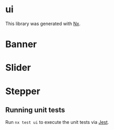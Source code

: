 # ui

This library was generated with [Nx](https://nx.dev).

# Banner

# Slider

# Stepper

## Running unit tests

Run `nx test ui` to execute the unit tests via [Jest](https://jestjs.io).
